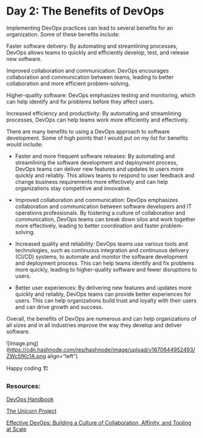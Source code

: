 # Day 2: The Benefits of DevOps

Implementing DevOps practices can lead to several benefits for an organization. Some of these benefits include:

Faster software delivery: By automating and streamlining processes, DevOps allows teams to quickly and efficiently develop, test, and release new software.

Improved collaboration and communication: DevOps encourages collaboration and communication between teams, leading to better collaboration and more efficient problem-solving.

Higher-quality software: DevOps emphasizes testing and monitoring, which can help identify and fix problems before they affect users.

Increased efficiency and productivity: By automating and streamlining processes, DevOps can help teams work more efficiently and effectively.

There are many benefits to using a DevOps approach to software development. Some of high points that I would put on my list for benefits would include:

- Faster and more frequent software releases: By automating and streamlining the software development and deployment process, DevOps teams can deliver new features and updates to users more quickly and reliably. This allows teams to respond to user feedback and change business requirements more effectively and can help organizations stay competitive and innovative.

- Improved collaboration and communication: DevOps emphasizes collaboration and communication between software developers and IT operations professionals. By fostering a culture of collaboration and communication, DevOps teams can break down silos and work together more effectively, leading to better coordination and faster problem-solving.

- Increased quality and reliability: DevOps teams use various tools and technologies, such as continuous integration and continuous delivery (CI/CD) systems, to automate and monitor the software development and deployment process. This can help teams identify and fix problems more quickly, leading to higher-quality software and fewer disruptions to users.

- Better user experiences: By delivering new features and updates more quickly and reliably, DevOps teams can provide better experiences for users. This can help organizations build trust and loyalty with their users and can drive growth and success.

Overall, the benefits of DevOps are numerous and can help organizations of all sizes and in all industries improve the way they develop and deliver software.


![image.png](https://cdn.hashnode.com/res/hashnode/image/upload/v1670644952493/ZWc5fKc1A.png align="left")

Happy coding 🏗

### Resources:

[DevOps Handbook](https://www.amazon.com/DevOps-Handbook-World-Class-Reliability-Organizations/dp/1942788002)

[The Unicorn Project](https://www.amazon.in/Unicorn-Project-Developers-Disruption-Thriving-ebook/dp/B07QT9QR41)

[Effective DevOps: Building a Culture of Collaboration, Affinity, and Tooling at Scale](https://www.amazon.com/Effective-DevOps-Building-Collaboration-Affinity/dp/1491926309)
